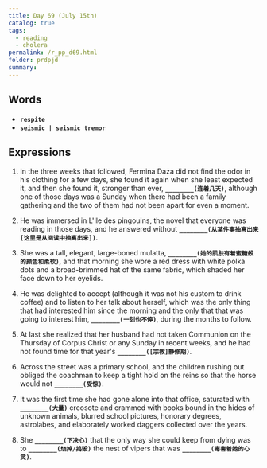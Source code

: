 ```yaml
---
title: Day 69 (July 15th)
catalog: true
tags: 
  - reading
  - cholera
permalink: /r_pp_d69.html
folder: prdpjd
summary: 
---
```


## Words

-   <b data-toggle="tooltip" data-original-title="{{site.data.glossary.respite}}">`respite`</b>
-   <b data-toggle="tooltip" data-original-title="{{site.data.glossary.seismic}}">`seismic | seismic tremor`</b>



## Expressions

1.  In the three weeks that followed, Fermina Daza did not find the odor in his clothing for a few days, she found it again when she least expected it, and then she found it, stronger than ever, <b data-toggle="tooltip" data-original-title="{{site.data.answers.69_a}}">`________(连着几天)`</b>, although one of those days was a Sunday when there had been a family gathering and the two of them had not been apart for even a moment.

2.  He was immersed in L'Ile des pingouins, the novel that everyone was reading in those days, and he answered without <b data-toggle="tooltip" data-original-title="{{site.data.answers.69_b}}">`________(从某件事抽离出来[这里是从阅读中抽离出来])`</b>.

3.  She was a tall, elegant, large-boned mulatta, <b data-toggle="tooltip" data-original-title="{{site.data.answers.69_c}}">`________(她的肌肤有着蜜糖般的颜色和柔软)`</b>, and that morning she wore a red dress with white polka dots and a broad-brimmed hat of the same fabric, which shaded her face down to her eyelids.

4.  He was delighted to accept (although it was not his custom to drink coffee) and to listen to her talk about herself, which was the only thing that had interested him since the morning and the only that that was going to interest him, <b data-toggle="tooltip" data-original-title="{{site.data.answers.69_d}}">`________(一刻也不停)`</b>, during the months to follow.

5.  At last she realized that her husband had not taken Communion on the Thursday of Corpus Christ or any Sunday in recent weeks, and he had not found time for that year's <b data-toggle="tooltip" data-original-title="{{site.data.answers.69_e}}">`________([宗教]静修期)`</b>.

6.  Across the street was a primary school, and the children rushing out obliged the coachman to keep a tight hold on the reins so that the horse would not <b data-toggle="tooltip" data-original-title="{{site.data.answers.69_f}}">`________(受惊)`</b>.

7.  It was the first time she had gone alone into that office, saturated with <b data-toggle="tooltip" data-original-title="{{site.data.answers.69_g}}">`________(大量)`</b> creosote and crammed with books bound in the hides of unknown animals, blurred school pictures, honorary degrees, astrolabes, and elaborately worked daggers collected over the years.

8.  She <b data-toggle="tooltip" data-original-title="{{site.data.answers.69_h}}">`________(下决心)`</b> that the only way she could keep from dying was to <b data-toggle="tooltip" data-original-title="{{site.data.answers.69_h2}}">`________(烧掉/捣毁)`</b> the nest of vipers that was <b data-toggle="tooltip" data-original-title="{{site.data.answers.69_h3}}">`________(毒害着她的心灵)`</b>.
